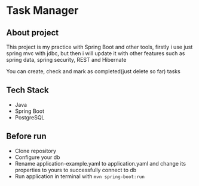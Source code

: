 # Task Manager

## About project

This project is my practice with Spring Boot and other tools, firstly i use just spring mvc with jdbc, but then i will update it with other features such as spring data, spring security, REST and Hibernate

You can create, check and mark as completed(just delete so far) tasks

## Tech Stack

- Java
- Spring Boot
- PostgreSQL

## Before run

- Clone repository
- Configure your db
- Rename application-example.yaml to application.yaml and change its properties to yours to successfully connect to db
- Run application in terminal with `mvn spring-boot:run`

